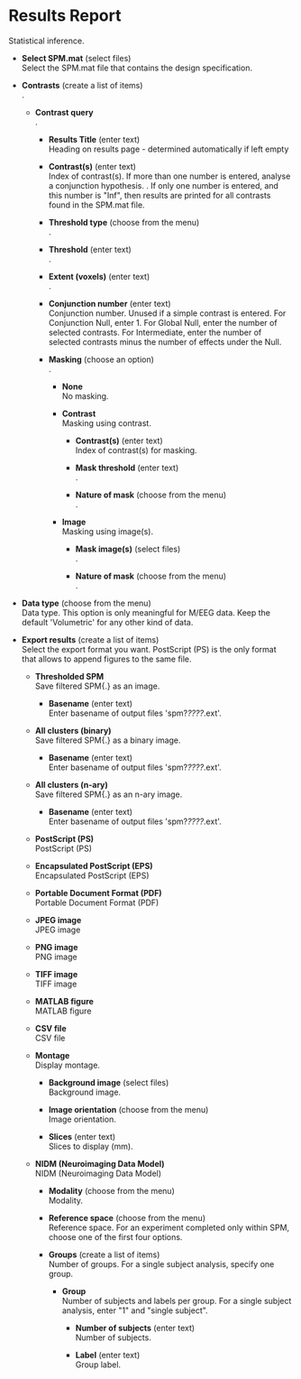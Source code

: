 # Results Report  
Statistical inference.

* **Select SPM.mat** (select files)  
Select the SPM.mat file that contains the design specification.

* **Contrasts** (create a list of items)  
.

    * **Contrast query**   
    .

        * **Results Title** (enter text)  
        Heading on results page - determined automatically if left empty

        * **Contrast(s)** (enter text)  
        Index of contrast(s). If more than one number is entered, analyse a conjunction hypothesis.
        .
        If only one number is entered, and this number is "Inf", then results are printed for all contrasts found in the SPM.mat file.

        * **Threshold type** (choose from the menu)  
        .

        * **Threshold** (enter text)  
        .

        * **Extent (voxels)** (enter text)  
        .

        * **Conjunction number** (enter text)  
        Conjunction number. Unused if a simple contrast is entered.
        For Conjunction Null, enter 1.
        For Global Null, enter the number of selected contrasts.
        For Intermediate, enter the number of selected contrasts minus the number of effects under the Null.

        * **Masking** (choose an option)  
        .

            * **None**   
            No masking.

            * **Contrast**   
            Masking using contrast.

                * **Contrast(s)** (enter text)  
                Index of contrast(s) for masking.

                * **Mask threshold** (enter text)  
                .

                * **Nature of mask** (choose from the menu)  
                .

            * **Image**   
            Masking using image(s).

                * **Mask image(s)** (select files)  
                .

                * **Nature of mask** (choose from the menu)  
                .

* **Data type** (choose from the menu)  
Data type. This option is only meaningful for M/EEG data. Keep the default 'Volumetric' for any other kind of data.

* **Export results** (create a list of items)  
Select the export format you want. PostScript (PS) is the only format that allows to append figures to the same file.

    * **Thresholded SPM**   
    Save filtered SPM{.} as an image.

        * **Basename** (enter text)  
        Enter basename of output files 'spm?_????_<basename>.ext'.

    * **All clusters (binary)**   
    Save filtered SPM{.} as a binary image.

        * **Basename** (enter text)  
        Enter basename of output files 'spm?_????_<basename>.ext'.

    * **All clusters (n-ary)**   
    Save filtered SPM{.} as an n-ary image.

        * **Basename** (enter text)  
        Enter basename of output files 'spm?_????_<basename>.ext'.

    * **PostScript (PS)**   
    PostScript (PS)

    * **Encapsulated PostScript (EPS)**   
    Encapsulated PostScript (EPS)

    * **Portable Document Format (PDF)**   
    Portable Document Format (PDF)

    * **JPEG image**   
    JPEG image

    * **PNG image**   
    PNG image

    * **TIFF image**   
    TIFF image

    * **MATLAB figure**   
    MATLAB figure

    * **CSV file**   
    CSV file

    * **Montage**   
    Display montage.

        * **Background image** (select files)  
        Background image.

        * **Image orientation** (choose from the menu)  
        Image orientation.

        * **Slices** (enter text)  
        Slices to display (mm).

    * **NIDM (Neuroimaging Data Model)**   
    NIDM (Neuroimaging Data Model)

        * **Modality** (choose from the menu)  
        Modality.

        * **Reference space** (choose from the menu)  
        Reference space. For an experiment completed only within SPM, choose one of the first four options.

        * **Groups** (create a list of items)  
        Number of groups. For a single subject analysis, specify one group.

            * **Group**   
            Number of subjects and labels per group. For a single subject analysis, enter "1" and "single subject".

                * **Number of subjects** (enter text)  
                Number of subjects.

                * **Label** (enter text)  
                Group label.
